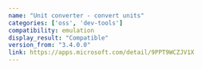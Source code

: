 ```yaml
---
name: "Unit converter - convert units"
categories: ['oss', 'dev-tools']
compatibility: emulation
display_result: "Compatible"
version_from: "3.4.0.0"
link: https://apps.microsoft.com/detail/9PPT9WCZJV1X
---
```

